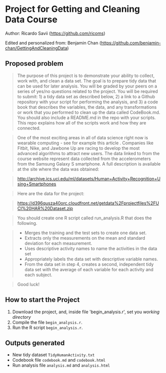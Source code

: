 Project for Getting and Cleaning Data Course
=====================================
Author: Ricardo Savii (https://github.com/ricoms)

Edited and personalized from: Benjamin Chan (https://github.com/benjamin-chan/GettingAndCleaningData)


Proposed problem
--------------------------

> The purpose of this project is to demonstrate your ability to collect, work with, and clean a data set. The goal is to prepare tidy data that can be used for later analysis. You will be graded by your peers on a series of yes/no questions related to the project. You will be required to submit: 1) a tidy data set as described below, 2) a link to a Github repository with your script for performing the analysis, and 3) a code book that describes the variables, the data, and any transformations or work that you performed to clean up the data called CodeBook.md. You should also include a README.md in the repo with your scripts. This repo explains how all of the scripts work and how they are connected.

> One of the most exciting areas in all of data science right now is wearable computing - see for example this article . Companies like Fitbit, Nike, and Jawbone Up are racing to develop the most advanced algorithms to attract new users. The data linked to from the course website represent data collected from the accelerometers from the Samsung Galaxy S smartphone. A full description is available at the site where the data was obtained:

> http://archive.ics.uci.edu/ml/datasets/Human+Activity+Recognition+Using+Smartphones

> Here are the data for the project:

> https://d396qusza40orc.cloudfront.net/getdata%2Fprojectfiles%2FUCI%20HAR%20Dataset.zip

> You should create one R script called run_analysis.R that does the following.

>   * Merges the training and the test sets to create one data set.
>   * Extracts only the measurements on the mean and standard deviation for each measurement.
>   * Uses descriptive activity names to name the activities in the data set
>   * Appropriately labels the data set with descriptive variable names.
>   * From the data set in step 4, creates a second, independent tidy data set with the average of each variable for each activity and each subject.

> Good luck!


How to start the Project
-------------------------------

1. Download the project, and, inside file 'begin_analysis.r', set you *working directory*
2. Compile the file `begin_analysis.r`.
3. Run the R script `begin_analysis.r`.


Outputs generated
----------------
* New tidy dataset `TidyHumanActivity.txt`
* Codebook file `codebook.md` and `codebook.html`
* Run analysis file `analysis.md` and `analysis.html`
